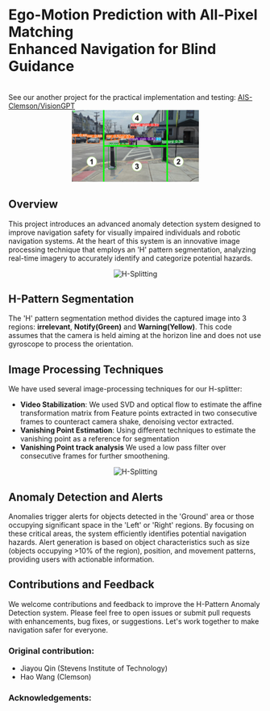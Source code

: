 
# Ego-Motion Prediction with All-Pixel Matching <br> Enhanced Navigation for Blind Guidance

<br>
See our another project for the practical implementation and testing:
<a href="https://github.com/AIS-Clemson/VisionGPT" target="_blank">AIS-Clemson/VisionGPT</a>


<div align="center">
    <img src="./pictures/H_segmentation.jpeg" alt="H-Splitting" style="width: 50%;">
</div>


## Overview
This project introduces an advanced anomaly detection system designed to improve navigation safety for visually impaired individuals and robotic navigation systems. At the heart of this system is an innovative image processing technique that employs an 'H' pattern segmentation, analyzing real-time imagery to accurately identify and categorize potential hazards.

<div align="center">
    <img src="./pictures/HsplitterV2_2.gif" alt="H-Splitting" style="width: 50%;">
</div>


## H-Pattern Segmentation
The 'H' pattern segmentation method divides the captured image into 3 regions: **irrelevant**, **Notify(Green)** and **Warning(Yellow)**.
This code assumes that the camera is held aiming at the horizon line and does not use gyroscope to process the orientation.

## Image Processing Techniques
We have used several image-processing techniques for our H-splitter:

- **Video Stabilization**: We used SVD and optical flow to estimate the affine transformation matrix from Feature points extracted in two consecutive frames to counteract camera shake, denoising vector extracted.
- **Vanishing Point Estimation**: Using different techniques to estimate the vanishing point as a reference for segmentation
- **Vanishing Point track analysis** We used a low pass filter over consecutive frames for further smoothening.
<div align="center">
    <img src="./pictures/HsplitterV2.gif" alt="H-Splitting" style="width: 50%;">
</div>

## Anomaly Detection and Alerts
Anomalies trigger alerts for objects detected in the 'Ground' area or those occupying significant space in the 'Left' or 'Right' regions. By focusing on these critical areas, the system efficiently identifies potential navigation hazards. Alert generation is based on object characteristics such as size (objects occupying >10% of the region), position, and movement patterns, providing users with actionable information.


## Contributions and Feedback
We welcome contributions and feedback to improve the H-Pattern Anomaly Detection system. Please feel free to open issues or submit pull requests with enhancements, bug fixes, or suggestions. Let's work together to make navigation safer for everyone.

### Original contribution:
- Jiayou Qin (Stevens Institute of Technology)
- Hao Wang (Clemson)

### Acknowledgements:


